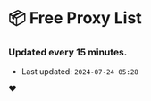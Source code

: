 # :package: Free Proxy List
### Updated every 15 minutes.

- Last updated: `2024-07-24 05:28`

:heart:
